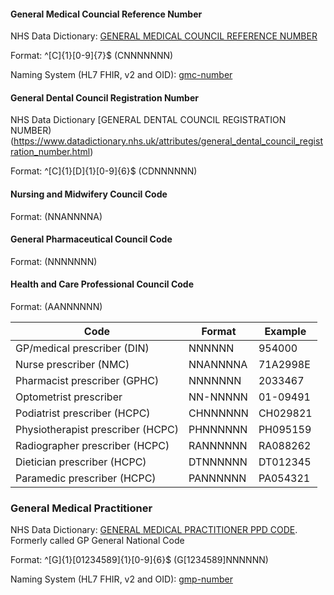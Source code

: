 
#### General Medical Councial Reference Number

NHS Data Dictionary: [GENERAL MEDICAL COUNCIL REFERENCE NUMBER](https://www.datadictionary.nhs.uk/attributes/general_medical_council_reference_number.html)

Format: ^[C]{1}[0-9]{7}$ (CNNNNNNN)

Naming System (HL7 FHIR, v2 and OID): [gmc-number](https://simplifier.net/ukfhircommunityassets/namingsystem-gmc-number)

#### General Dental Council Registration Number

NHS Data Dictionary [GENERAL DENTAL COUNCIL REGISTRATION NUMBER)(https://www.datadictionary.nhs.uk/attributes/general_dental_council_registration_number.html)

Format: ^[C]{1}[D]{1}[0-9]{6}$ (CDNNNNNN)

#### Nursing and Midwifery Council Code

Format: (NNANNNNA)

#### General Pharmaceutical Council Code

Format: (NNNNNNN)

#### Health and Care Professional Council Code

Format: (AANNNNNN)


| Code                              | Format    | Example   |
|-----------------------------------|-----------|-----------|
| GP/medical prescriber (DIN)       | 	NNNNNN	  | 954000    |
| Nurse prescriber (NMC)	           | NNANNNNA  | 	71A2998E |
| Pharmacist prescriber (GPHC)      | 	NNNNNNN	 | 2033467   |
| Optometrist prescriber	           | NN-NNNNN  | 01-09491  |
| Podiatrist prescriber (HCPC)      | 	CHNNNNNN | CH029821  |
| Physiotherapist prescriber (HCPC) | 	PHNNNNNN | PH095159  |
| Radiographer prescriber (HCPC)    | 	RANNNNNN | RA088262  |
| Dietician prescriber (HCPC)       | 	DTNNNNNN | DT012345  |
| Paramedic prescriber (HCPC)       | 	PANNNNNN | PA054321  |


### General Medical Practitioner

NHS Data Dictionary: [GENERAL MEDICAL PRACTITIONER PPD CODE](https://www.datadictionary.nhs.uk/attributes/general_medical_practitioner_ppd_code.html). Formerly called GP General National Code

Format: ^[G]{1}[01234589]{1}[0-9]{6}$ (G[1234589]NNNNNN)

Naming System (HL7 FHIR, v2 and OID): [gmp-number](https://simplifier.net/ukfhircommunityassets/namingsystem-gmp-number)

